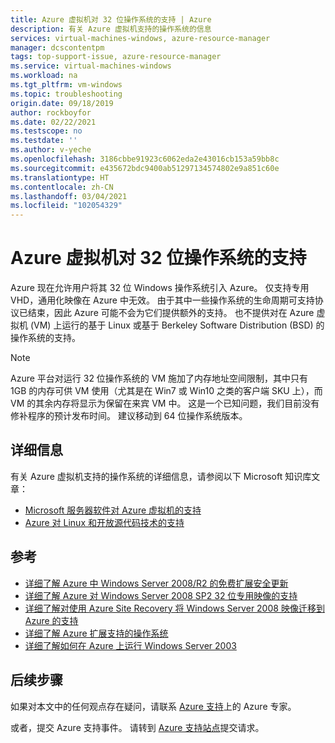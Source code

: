 ```yaml
---
title: Azure 虚拟机对 32 位操作系统的支持 | Azure
description: 有关 Azure 虚拟机支持的操作系统的信息
services: virtual-machines-windows, azure-resource-manager
manager: dcscontentpm
tags: top-support-issue, azure-resource-manager
ms.service: virtual-machines-windows
ms.workload: na
ms.tgt_pltfrm: vm-windows
ms.topic: troubleshooting
origin.date: 09/18/2019
author: rockboyfor
ms.date: 02/22/2021
ms.testscope: no
ms.testdate: ''
ms.author: v-yeche
ms.openlocfilehash: 3186cbbe91923c6062eda2e43016cb153a59bb8c
ms.sourcegitcommit: e435672bdc9400ab51297134574802e9a851c60e
ms.translationtype: HT
ms.contentlocale: zh-CN
ms.lasthandoff: 03/04/2021
ms.locfileid: "102054329"
---
```

# <a name="support-for-32-bit-operating-systems-in-azure-virtual-machines"></a>Azure 虚拟机对 32 位操作系统的支持

Azure 现在允许用户将其 32 位 Windows 操作系统引入 Azure。 仅支持专用 VHD，通用化映像在 Azure 中无效。 由于其中一些操作系统的生命周期可支持协议已结束，因此 Azure 可能不会为它们提供额外的支持。 也不提供对在 Azure 虚拟机 (VM) 上运行的基于 Linux 或基于 Berkeley Software Distribution (BSD) 的操作系统的支持。

> [!NOTE]
> Azure 平台对运行 32 位操作系统的 VM 施加了内存地址空间限制，其中只有 1GB 的内存可供 VM 使用（尤其是在 Win7 或 Win10 之类的客户端 SKU 上），而 VM 的其余内存将显示为保留在来宾 VM 中。 这是一个已知问题，我们目前没有修补程序的预计发布时间。 建议移动到 64 位操作系统版本。
> 

## <a name="more-information"></a>详细信息

有关 Azure 虚拟机支持的操作系统的详细信息，请参阅以下 Microsoft 知识库文章：

* [Microsoft 服务器软件对 Azure 虚拟机的支持](https://support.microsoft.com/help/2721672/microsoft-server-software-support-for-microsoft-azure-virtual-machines)
* [Azure 对 Linux 和开放源代码技术的支持](https://support.microsoft.com/help/2941892/support-for-linux-and-open-source-technology-in-azure)

## <a name="references"></a>参考

* [详细了解 Azure 中 Windows Server 2008/R2 的免费扩展安全更新](https://www.microsoft.com/cloud-platform/windows-server-2008)
* [详细了解 Azure 对 Windows Server 2008 SP2 32 位专用映像的支持](https://docs.microsoft.com/windows-server/get-started/uploading-specialized-ws08-image-to-azure)
* [详细了解对使用 Azure Site Recovery 将 Windows Server 2008 映像迁移到 Azure 的支持](../../site-recovery/migrate-tutorial-windows-server-2008.md)
* [详细了解 Azure 扩展支持的操作系统](https://support.microsoft.com/help/4078134/azure-extension-supported-operating-systems)
* [详细了解如何在 Azure 上运行 Windows Server 2003](https://support.microsoft.com/help/3206074/running-windows-server-2003-on-microsoft-azure)

## <a name="next-steps"></a>后续步骤

如果对本文中的任何观点存在疑问，请联系 [Azure 支持](https://support.azure.cn/support/contact/)上的 Azure 专家。

或者，提交 Azure 支持事件。 请转到 [Azure 支持站点](https://support.azure.cn/support/support-azure/)提交请求。

<!--Update_Description: update meta properties, wording update, update link-->